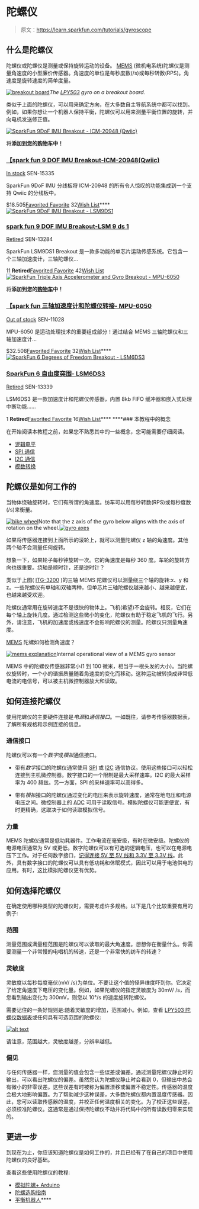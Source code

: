 # 陀螺仪

> 原文：<https://learn.sparkfun.com/tutorials/gyroscope>

## 什么是陀螺仪

陀螺仪或陀螺仪是测量或保持旋转运动的设备。 [MEMS](http://en.wikipedia.org/wiki/Microelectromechanical_systems) (微机电系统)陀螺仪是测量角速度的小型廉价传感器。角速度的单位是每秒度数(/s)或每秒转数(RPS)。角速度是旋转速度的简单度量。

[![breakout board](img/dd40207341f734c19c0c743c475e09c0.png)](//cdn.sparkfun.com/assets/0/1/5/c/f/5112d377ce395ffd27000002.jpg)*The [LPY503](https://www.sparkfun.com/products/11341) gyro on a breakout board.*

类似于上面的陀螺仪，可以用来确定方向，在大多数自主导航系统中都可以找到。例如，如果你想让一个机器人保持平衡，陀螺仪可以用来测量平衡位置的旋转，并向电机发送修正值。

[![SparkFun 9DoF IMU Breakout - ICM-20948 (Qwiic)](img/6b32d894814cedf15846c39a0ff66a7a.png)](https://www.sparkfun.com/products/15335) 

将**添加到您的[购物车](https://www.sparkfun.com/cart)中！**

### [【spark fun 9 DOF IMU Breakout-ICM-20948(Qwiic)](https://www.sparkfun.com/products/15335)

[In stock](https://learn.sparkfun.com/static/bubbles/ "in stock") SEN-15335

SparkFun 9DoF IMU 分线板将 ICM-20948 的所有令人惊叹的功能集成到一个支持 Qwiic 的分线板中。

$18.505[Favorited Favorite](# "Add to favorites") 32[Wish List](# "Add to wish list")****[![SparkFun 9DoF IMU Breakout - LSM9DS1](img/761dd79bd14143fd4cfae577ef59c7e8.png)](https://www.sparkfun.com/products/retired/13284) 

### [spark fun 9 DOF IMU Breakout-LSM 9 ds 1](https://www.sparkfun.com/products/retired/13284)

[Retired](https://learn.sparkfun.com/static/bubbles/ "Retired") SEN-13284

SparkFun LSM9DS1 Breakout 是一款多功能的单芯片运动传感系统。它包含一个三轴加速度计，三轴陀螺仪…

11 **Retired**[Favorited Favorite](# "Add to favorites") 42[Wish List](# "Add to wish list")[![SparkFun Triple Axis Accelerometer and Gyro Breakout - MPU-6050](img/ebd5e786a3e60772d6f5cd10902a5e90.png)](https://www.sparkfun.com/products/11028) 

将**添加到您的[购物车](https://www.sparkfun.com/cart)中！**

### [【spark fun 三轴加速度计和陀螺仪转接- MPU-6050](https://www.sparkfun.com/products/11028)

[Out of stock](https://learn.sparkfun.com/static/bubbles/ "out of stock") SEN-11028

MPU-6050 是运动处理技术的重要组成部分！通过结合 MEMS 三轴陀螺仪和三轴加速度计…

$32.508[Favorited Favorite](# "Add to favorites") 32[Wish List](# "Add to wish list")****[![SparkFun 6 Degrees of Freedom Breakout - LSM6DS3](img/93dbccf68ac9faa714b6750115f5ce1c.png)](https://www.sparkfun.com/products/retired/13339) 

### [SparkFun 6 自由度突围- LSM6DS3](https://www.sparkfun.com/products/retired/13339)

[Retired](https://learn.sparkfun.com/static/bubbles/ "Retired") SEN-13339

LSM6DS3 是一款加速度计和陀螺仪传感器，内置 8kb FIFO 缓冲器和嵌入式处理中断功能……

1 **Retired**[Favorited Favorite](# "Add to favorites") 16[Wish List](# "Add to wish list")**** ****### 本教程中的概念

在开始阅读本教程之前，如果您不熟悉其中的一些概念，您可能需要仔细阅读。

*   [逻辑电平](https://learn.sparkfun.com/tutorials/logic-levels)
*   [SPI 通信](http://learn.sparkfun.com/tutorials/serial-peripheral-interface-spi)
*   [I2C 通信](https://learn.sparkfun.com/tutorials/i2c)
*   [模数转换](http://learn.sparkfun.com/tutorials/analog-to-digital-conversion)

## 陀螺仪是如何工作的

当物体绕轴旋转时，它们有所谓的角速度。纺车可以用每秒转数(RPS)或每秒度数(/s)来衡量。

[![bike wheel](img/66e7fe175b1a4e5966e94778fd1d58e8.png)](//cdn.sparkfun.com/assets/d/6/5/6/a/5112ed4ece395f2f2a000003.gif)Note that the z axis of the gyro below aligns with the axis of rotation on the wheel.[![gyro axes](img/ba8aead0caec5b92b49af2b972929cff.png)](//cdn.sparkfun.com/assets/9/9/3/f/b/5112d375ce395ff927000002.jpg)

如果将传感器连接到上面所示的滚轮上，就可以测量陀螺仪 z 轴的角速度。其他两个轴不会测量任何旋转。

想象一下，如果轮子每秒钟旋转一次。它的角速度是每秒 360 度。车轮的旋转方向也很重要。绕轴是顺时针，还是逆时针？

类似于上图( [ITG-3200](https://www.sparkfun.com/products/9793) )的三轴 MEMS 陀螺仪可以测量绕三个轴的旋转:x、y 和 z。一些陀螺仪有单轴和双轴两种，但单芯片三轴陀螺仪越来越小、越来越便宜，也越来越受欢迎。

陀螺仪通常用在旋转速度不是很快的物体上。飞机(希望)不会旋转。相反，它们在每个轴上旋转几度。通过检测这些微小的变化，陀螺仪有助于稳定飞机的飞行。另外，请注意，飞机的加速度或线速度不会影响陀螺仪的测量。陀螺仪只测量角速度。

[MEMS](http://en.wikipedia.org/wiki/Microelectromechanical_systems) 陀螺如何检测角速度？

[![mems explanation](img/8f2045374106e336c15adafc0a138baf.png)](//cdn.sparkfun.com/assets/5/9/3/9/1/5113d811ce395f5c7d000000.jpg)Internal operational view of a MEMS gyro sensor

MEMS 中的陀螺仪传感器非常小(1 到 100 微米，相当于一根头发的大小)。当陀螺仪旋转时，一个小的谐振质量随着角速度的变化而移动。这种运动被转换成非常低电流的电信号，可以被主机微控制器放大和读取。

## 如何连接陀螺仪

使用陀螺仪的主要硬件连接是*电源*和*通信接口*。一如既往，请参考传感器数据表，了解所有规格和示例连接的信息。

### 通信接口

陀螺仪可以有一个*数字*或*模拟*通信接口。

*   带有*数字*接口的陀螺仪通常使用 [SPI](https://learn.sparkfun.com/tutorials/serial-peripheral-interface-spi) 或 [I2C](https://learn.sparkfun.com/tutorials/i2c) 通信协议。使用这些接口可以轻松连接到主机微控制器。数字接口的一个限制是最大采样速率。I2C 的最大采样率为 400 赫兹。另一方面，SPI 的采样速率可以高得多。

*   带有*模拟*接口的陀螺仪通过变化的电压来表示旋转速度，通常在地电压和电源电压之间。微控制器上的 [ADC](http://learn.sparkfun.com/tutorials/analog-to-digital-conversion) 可用于读取信号。模拟陀螺仪可能更便宜，有时更精确，这取决于如何读取模拟信号。

### 力量

MEMS 陀螺仪通常是低功耗器件。工作电流在毫安级，有时在微安级。陀螺仪的电源电压通常为 5V 或更低。数字陀螺仪可以有可选的逻辑电压，也可以在电源电压下工作。对于任何数字接口，[记得连接 5V 至 5V 线和 3.3V 至 3.3V 线](https://learn.sparkfun.com/tutorials/logic-levels)。此外，具有数字接口的陀螺仪可以具有低功耗和休眠模式，因此可以用于电池供电的应用。有时，这比模拟陀螺仪更有优势。

## 如何选择陀螺仪

在确定使用哪种类型的陀螺仪时，需要考虑许多规格。以下是几个比较重要有用的例子:

### 范围

测量范围或满量程范围是陀螺仪可以读取的最大角速度。想想你在衡量什么。你需要测量一个非常慢的电唱机的转速，还是一个非常快的纺车的转速？

### 灵敏度

灵敏度以每秒每度毫伏(mV/ /s)为单位。不要让这个值的怪异维度吓到你。它决定了给定角速度下电压的变化量。例如，如果陀螺仪的指定灵敏度为 30mV/ /s，而您看到输出变化为 300mV，则您以 10°/s 的速度旋转陀螺仪。

需要记住的一条好规则是:随着灵敏度的增加，范围减小。例如，查看 [LPY503 陀螺仪数据表](http://www.sparkfun.com/datasheets/Sensors/IMU/lpy503al.pdf)或任何具有可选范围的陀螺仪:

[![alt text](img/25cc8f0b3d40d03b882a61609571dc03.png)](//cdn.sparkfun.com/assets/7/f/0/9/7/5112dacbce395f1c26000000.jpg)

请注意，范围越大，灵敏度越差，分辨率越低。

### 偏见

与任何传感器一样，您测量的值会包含一些误差或偏差。通过测量陀螺仪静止时的输出，可以看出陀螺仪的偏差。虽然您认为陀螺仪静止时会看到 0，但输出中总会有微小的非零误差。这些误差有时被称为偏置漂移或偏置不稳定性。传感器的温度会极大地影响偏置。为了帮助减少这种误差，大多数陀螺仪都内置温度传感器。因此，您可以读取传感器的温度，并校正任何温度相关的变化。为了校正这些误差，必须校准陀螺仪。这通常是通过保持陀螺仪不动并将代码中的所有读数归零来实现的。

## 更进一步

到现在为止，你应该知道陀螺仪是如何工作的，并且已经有了在自己的项目中使用陀螺仪的良好基础。

查看这些使用陀螺仪的教程:

*   [模拟陀螺+ Arduino](http://playground.arduino.cc/Main/Gyro)
*   [陀螺选购指南](http://www.sparkfun.com/pages/accel_gyro_guide)
*   [平衡机器人](http://blog.tkjelectronics.dk/2012/03/the-balancing-robot/)****